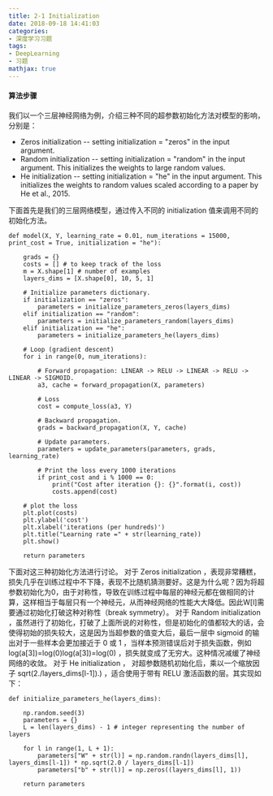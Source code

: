 ```yaml
---
title: 2-1 Initialization
date: 2018-09-18 14:41:03
categories:
- 深度学习习题
tags:
- DeepLearning
- 习题
mathjax: true
---
```



#### 算法步骤
我们以一个三层神经网络为例，介绍三种不同的超参数初始化方法对模型的影响，分别是：
- Zeros initialization -- setting initialization = "zeros" in the input argument.
- Random initialization -- setting initialization = "random" in the input argument. This initializes the weights to large random values.
- He initialization -- setting initialization = "he" in the input argument. This initializes the weights to random values scaled according to a paper by He et al., 2015.

下面首先是我们的三层网络模型，通过传入不同的 initialization 值来调用不同的初始化方法。

```
def model(X, Y, learning_rate = 0.01, num_iterations = 15000, print_cost = True, initialization = "he"):

    grads = {}
    costs = [] # to keep track of the loss
    m = X.shape[1] # number of examples
    layers_dims = [X.shape[0], 10, 5, 1]
    
    # Initialize parameters dictionary.
    if initialization == "zeros":
        parameters = initialize_parameters_zeros(layers_dims)
    elif initialization == "random":
        parameters = initialize_parameters_random(layers_dims)
    elif initialization == "he":
        parameters = initialize_parameters_he(layers_dims)

    # Loop (gradient descent)
    for i in range(0, num_iterations):

        # Forward propagation: LINEAR -> RELU -> LINEAR -> RELU -> LINEAR -> SIGMOID.
        a3, cache = forward_propagation(X, parameters)
        
        # Loss
        cost = compute_loss(a3, Y)

        # Backward propagation.
        grads = backward_propagation(X, Y, cache)
        
        # Update parameters.
        parameters = update_parameters(parameters, grads, learning_rate)
        
        # Print the loss every 1000 iterations
        if print_cost and i % 1000 == 0:
            print("Cost after iteration {}: {}".format(i, cost))
            costs.append(cost)
            
    # plot the loss
    plt.plot(costs)
    plt.ylabel('cost')
    plt.xlabel('iterations (per hundreds)')
    plt.title("Learning rate =" + str(learning_rate))
    plt.show()
    
    return parameters
```
下面对这三种初始化方法进行讨论。
对于 Zeros initialization ，表现非常糟糕，损失几乎在训练过程中不下降，表现不比随机猜测要好。这是为什么呢？因为将超参数初始化为0，由于对称性，导致在训练过程中每层的神经元都在做相同的计算，这样相当于每层只有一个神经元，从而神经网络的性能大大降低。因此W[l]需要通过初始化打破这种对称性（break symmetry）。
对于 Random initialization ，虽然进行了初始化，打破了上面所说的对称性，但是初始化的值都较大的话，会使得初始的损失较大，这是因为当超参数的值变大后，最后一层中 sigmoid 的输出对于一些样本会更加接近于 0 或 1 ，当样本预测错误后对于损失函数，例如  log(a[3])=log(0)log⁡(a[3])=log⁡(0) ，损失就变成了无穷大。这种情况减缓了神经网络的收敛。
对于 He initialization ， 对超参数随机初始化后，乘以一个缩放因子 sqrt(2./layers_dims[l-1]).) ，适合使用于带有 RELU 激活函数的层。其实现如下：
```
def initialize_parameters_he(layers_dims):
    
    np.random.seed(3)
    parameters = {}
    L = len(layers_dims) - 1 # integer representing the number of layers
     
    for l in range(1, L + 1):
        parameters["W" + str(l)] = np.random.randn(layers_dims[l], layers_dims[l-1]) * np.sqrt(2.0 / layers_dims[l-1])
        parameters["b" + str(l)] = np.zeros((layers_dims[l], 1))
        
    return parameters
```
